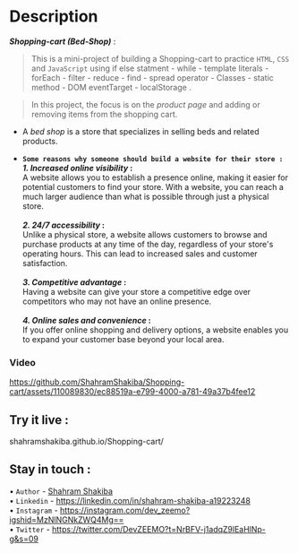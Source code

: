 # Description
**_Shopping-cart (Bed-Shop)_** :<br/>
  > This is a mini-project of building a Shopping-cart to practice `HTML`, `CSS` and `JavaScript` using if else statment - while - template literals - forEach - filter - reduce - find - spread operator - Classes - static method - DOM eventTarget - localStorage .  <br/>

  > In this project, the focus is on the _product page_ and adding or removing items from the shopping cart. <br/>

- A _bed shop_ is a store that specializes in selling beds and related products. <br/>

- **`Some reasons why someone should build a website for their store :`**<br/>
**_1. Increased online visibility_ :**<br/>
A website allows you to establish a presence online, making it easier for potential customers to find your store. With a website, you can reach a much larger audience than what is possible through just a physical store.<br/><br/>
**_2. 24/7 accessibility_ :**<br/>
Unlike a physical store, a website allows customers to browse and purchase products at any time of the day, regardless of your store's operating hours. This can lead to increased sales and customer satisfaction.<br/><br/>
**_3. Competitive advantage_ :**<br/>
Having a website can give your store a competitive edge over competitors who may not have an online presence. <br/><br/>
**_4. Online sales and convenience_ :**<br/>
If you offer online shopping and delivery options, a website enables you to expand your customer base beyond your local area. 

### Video


https://github.com/ShahramShakiba/Shopping-cart/assets/110089830/ec88519a-e799-4000-a781-49a37b4fee12



## Try it live :
shahramshakiba.github.io/Shopping-cart/

 ## Stay in touch :
 • ` Author ` - <a href="https://t.me/DevZEEMO">Shahram Shakiba</a> <br/>
 • ` Linkedin ` - https://linkedin.com/in/shahram-shakiba-a19223248 <br/>
 • ` Instagram ` - https://instagram.com/dev_zeemo?igshid=MzNlNGNkZWQ4Mg== <br/>
  • `Twitter` - https://twitter.com/DevZEEMO?t=NrBFV-j1adqZ9lEaHlNp-g&s=09

